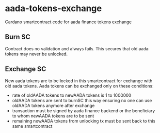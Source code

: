 # aada-tokens-exchange

Cardano smartcontract code for aada finance tokens exchange

## Burn SC

Contract does no validation and always fails. This secures that old aada tokens may never be unlocked.

## Exchange SC

New aada tokens are to be locked in this smartcontract for exchange with old aada tokens.
Aada tokens can be exchanged only on these conditions:
- rate of oldAADA tokens to newAADA tokens is 1 to 1000000
- oldAADA tokens are sent to burnSC this way ensuring no one can use oldAADA tokens anymore after exchange
- transaction must be signed by aada finance backend or the beneficiary to whom newAADA tokens are to be sent
- remaining newAADA tokens from unlocking tx must be sent back to this same smartcontract

